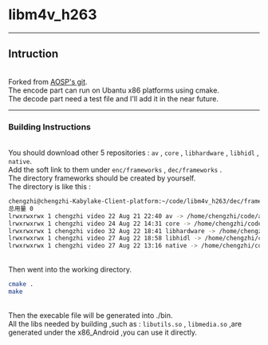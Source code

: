 # libm4v_h263
------

## Intruction
<br/>Forked from [AOSP's git](https://android.googlesource.com/platform/external/libavc).
<br/>The encode part can run on Ubantu x86 platforms using cmake.
<br/>The decode part need a test file and I'll add it in the near future.

------


### Building Instructions
<br/>You should download other 5 repositories : `av` , `core` , `libhardware` , `libhidl` , `native`.
<br/>Add the soft link to them under `enc/frameworks` , `dec/frameworks` .
<br/>The directory frameworks should be created by yourself.
<br/>The directory is like this :
```Bash
chengzhi@chengzhi-Kabylake-Client-platform:~/code/libm4v_h263/dec/frameworks$ ls -l
总用量 0
lrwxrwxrwx 1 chengzhi video 22 Aug 21 22:40 av -> /home/chengzhi/code/av
lrwxrwxrwx 1 chengzhi video 24 Aug 22 14:31 core -> /home/chengzhi/code/core
lrwxrwxrwx 1 chengzhi video 32 Aug 22 18:41 libhardware -> /home/chengzhi/code/libhardware/
lrwxrwxrwx 1 chengzhi video 27 Aug 22 18:58 libhidl -> /home/chengzhi/code/libhidl
lrwxrwxrwx 1 chengzhi video 27 Aug 22 13:16 native -> /home/chengzhi/code/native/
```
<br/>Then went into the working directory.
```Bash
cmake .
make
```
<br/>Then the execable file will be generated into  ./bin.
<br/>All the libs needed by building ,such as : `libutils.so` , `libmedia.so`  ,are generated under the x86_Android ,you can use it directly.
